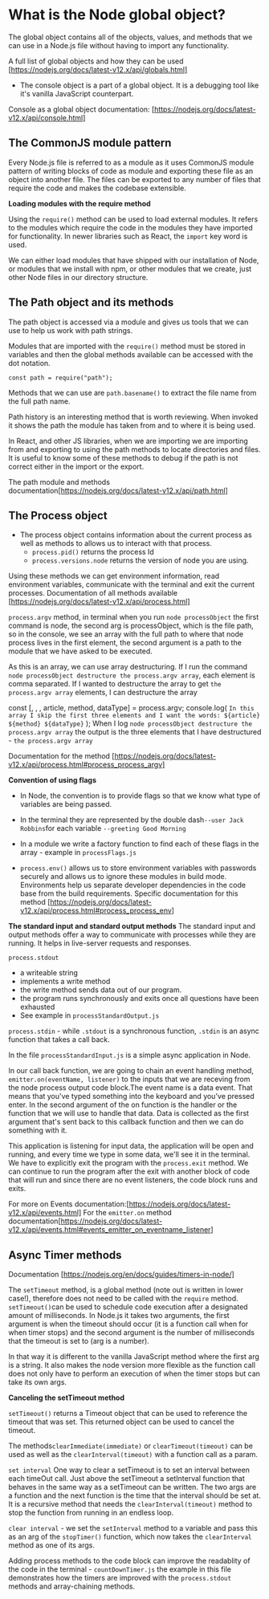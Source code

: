 # What is the Node global object?

The global object contains all of the objects, values, and methods that we can use in a Node.js file without having to import any functionality.

A full list of global objects and how they can be used [https://nodejs.org/docs/latest-v12.x/api/globals.html]

- The console object is a part of a global object. It is a debugging tool like it's vanilla JavaScript counterpart.

Console as a global object documentation: [https://nodejs.org/docs/latest-v12.x/api/console.html]

## The CommonJS module pattern

Every Node.js file is referred to as a module as it uses CommonJS module pattern of writing blocks of code as module and exporting these file as an object into another file. The files can be exported to any number of files that require the code and makes the codebase extensible.

**Loading modules with the require method**

Using the `require()` method can be used to load external modules. It refers to the modules which require the code in the modules they have imported for functionality. In newer libraries such as React, the `import` key word is used.

We can either load modules that have shipped with our installation of Node, or modules that we install with npm, or other modules that we create, just other Node files in our directory structure.

## The Path object and its methods

The path object is accessed via a module and gives us tools that we can use to help us work with path strings.

Modules that are imported with the `require()` method must be stored in variables and then the global methods available can be accessed with the dot notation.

`const path = require("path");`

Methods that we can use are `path.basename()` to extract the file name from the full path name.

Path history is an interesting method that is worth reviewing. When invoked it shows the path the module has taken from and to where it is being used.

In React, and other JS libraries, when we are importing we are importing from and exporting to using the path methods to locate directories and files. It is useful to know some of these methods to debug if the path is not correct either in the import or the export.

The path module and methods documentation[https://nodejs.org/docs/latest-v12.x/api/path.html]

## The Process object

- The process object contains information about the current process as well as methods to allows us to interact with that process.
  - `process.pid()` returns the process Id
  - `process.versions.node` returns the version of node you are using.

Using these methods we can get environment information, read environment variables, communicate with the terminal and exit the current processes.
Documentation of all methods available [https://nodejs.org/docs/latest-v12.x/api/process.html]

`process.argv` method, in terminal when you run `node processObject` the first command is node, the second arg is processObject, which is the file path, so in the console, we see an array with the full path to where that node process lives in the first element, the second argument is a path to the module that we have asked to be executed.

As this is an array, we can use array destructuring.
If I run the command `node processObject destructure the process.argv array`, each element is comma separated. If I wanted to destructure the array to get `the process.argv array` elements, I can destructure the array

const [, , , article, method, dataType] = process.argv;
console.log(
`In this array I skip the first three elements and I want the words: ${article} ${method} ${dataType}`
);
When I log `node processObject destructure the process.argv array`
the output is the three elements that I have destructured - `the process.argv array`

Documentation for the method [https://nodejs.org/docs/latest-v12.x/api/process.html#process_process_argv]

**Convention of using flags**

- In Node, the convention is to provide flags so that we know what type of variables are being passed.

- In the terminal they are represented by the double dash`--user Jack Robbins`for each variable `--greeting Good Morning`

- In a module we write a factory function to find each of these flags in the array - example in `processFlags.js`

- `process.env()` allows us to store environment variables with passwords securely and allows us to ignore these modules in build mode. Environments help us separate developer dependencies in the code base from the build requirements. Specific documentation for this method [https://nodejs.org/docs/latest-v12.x/api/process.html#process_process_env]

**The standard input and standard output methods**
The standard input and output methods offer a way to communicate with processes while they are running. It helps in live-server requests and responses.

`process.stdout`

- a writeable string
- implements a write method
- the write method sends data out of our program.
- the program runs synchronously and exits once all questions have been exhausted
- See example in `processStandardOutput.js`

`process.stdin` - while `.stdout` is a synchronous function, `.stdin` is an async function that takes a call back.

In the file `processStandardInput.js` is a simple async application in Node.

In our call back function, we are going to chain an event handling method, `emitter.on(eventName, listener)` to the inputs that we are receving from the node process output code block.The event name is a data event. That means that you've typed something into the keyboard and you've pressed enter. In the second argument of the on function is the handler or the function that we will use to handle that data. Data is collected as the first argument that's sent back to this callback function and then we can do something with it.

This application is listening for input data, the application will be open and running, and every time we type in some data, we'll see it in the terminal. We have to explicitly exit the program with the `process.exit` method. We can continue to run the program after the exit with another block of code that will run and since there are no event listeners, the code block runs and exits.

For more on Events documentation:[https://nodejs.org/docs/latest-v12.x/api/events.html]
For the `emitter.on` method documentation[https://nodejs.org/docs/latest-v12.x/api/events.html#events_emitter_on_eventname_listener]

## Async Timer methods

Documentation [https://nodejs.org/en/docs/guides/timers-in-node/]

The `setTimeout` method, is a global method (note out is written in lower case!), therefore does not need to be called with the `require` method. `setTimeout()`can be used to schedule code execution after a designated amount of milliseconds. In Node.js it takes two arguments, the first argument is when the timeout should occur (it is a function call when for when timer stops) and the second argument is the number of milliseconds that the timeout is set to (arg is a number).

In that way it is different to the vanilla JavaScript method where the first arg is a string. It also makes the node version more flexible as the function call does not only have to perform an execution of when the timer stops but can take its own args.

**Canceling the setTimeout method**

`setTimeout()` returns a Timeout object that can be used to reference the timeout that was set. This returned object can be used to cancel the timeout.

The methods`clearImmediate(immediate)` or `clearTimeout(timeout)` can be used as well as the `clearInterval(timeout)` with a function call as a param.

`set interval` One way to clear a setTimeout is to set an interval between each timeOut call. Just above the setTimeout a setInterval function that behaves in the same way as a setTimeout can be written. The two args are a function and the next function is the time that the interval should be set at. It is a recursive method that needs the `clearInterval(timeout)` method to stop the function from running in an endless loop.

`clear interval` - we set the `setInterval` method to a variable and pass this as an arg of the `stopTimer()` function, which now takes the `clearInterval` method as one of its args.

Adding process methods to the code block can improve the readablity of the code in the terminal - `countDownTimer.js` the example in this file demonstrates how the timers are improved with the `process.stdout` methods and array-chaining methods.
